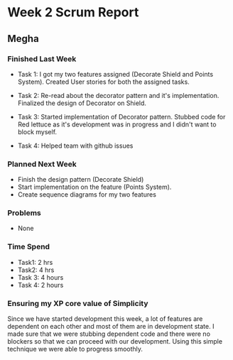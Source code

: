 # Week 2 Scrum Report

## Megha

### Finished Last Week

- Task 1: I got my two features assigned (Decorate Shield and Points System). Created User stories for both the assigned tasks.

- Task 2: Re-read about the decorator pattern and it's implementation. Finalized the design of Decorator on Shield.

- Task 3: Started implementation of Decorator pattern. Stubbed code for Red lettuce as it's development was in progress and I didn't want to block myself.

- Task 4: Helped team with github issues

### Planned Next Week

- Finish the design pattern (Decorate Shield)
- Start implementation on the feature (Points System).
- Create sequence diagrams for my two features

### Problems

- None

### Time Spend

- Task1: 2 hrs
- Task2: 4 hrs
- Task 3: 4 hours
- Task 4: 2 hours

### Ensuring my XP core value of Simplicity

Since we have started development this week, a lot of features are dependent on each other and most of them are in development state. I made sure that we were stubbing dependent code and there were no blockers so that we can proceed with our development. Using this simple technique we were able to progress smoothly.
